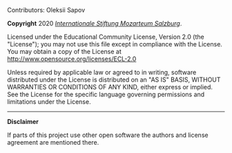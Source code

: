 Contributors: Oleksii Sapov

**Copyright** 2020 [_Internationale Stiftung Mozarteum Salzburg_](dme.mozarteum.at).

Licensed under the Educational Community License, Version 2.0 (the "License"); you may not use this file except in compliance with the License. You may obtain a copy of the License at http://www.opensource.org/licenses/ECL-2.0

Unless required by applicable law or agreed to in writing,
software distributed under the License is distributed on an "AS IS" BASIS, WITHOUT WARRANTIES OR CONDITIONS OF ANY KIND, either express or implied. See the License for the specific language governing permissions and limitations under the License.

___

**Disclaimer**

If parts of this project use other open software the authors and license agreement are mentioned there.

